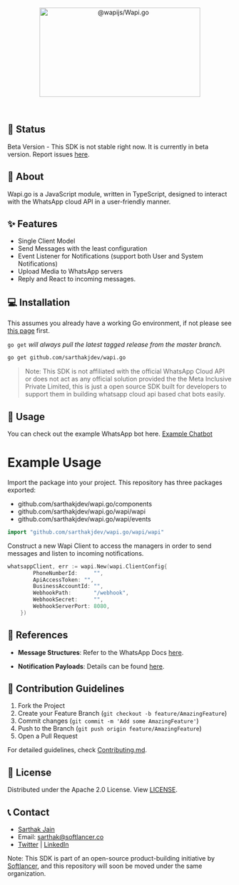 <div align="center">
<br />
<p align="center">
<a href="https://wapijs.co"><img src="https://media.discordapp.net/attachments/1007886641484005427/1243103800147836928/logo_light_2.png?ex=66504221&is=664ef0a1&hm=e9801618ae101bfdb39d1a13addecc2eb75c08920d9128ac670c8b4064890fb1&=&format=webp&quality=lossless&width=1210&height=723" alt="@wapijs/Wapi.go"  height="200" width="360" /></a>
</p>
<br />
</div>

## 📌 Status

Beta Version - This SDK is not stable right now. It is currently in beta version. Report issues [here](https://github.com/sarthakjdev/wapi.go/issues).

## 📖 About

Wapi.go is a JavaScript module, written in TypeScript, designed to interact with the WhatsApp cloud API in a user-friendly manner.

## ✨ Features

- Single Client Model
- Send Messages with the least configuration
- Event Listener for Notifications (support both User and System Notifications)
- Upload Media to WhatsApp servers
- Reply and React to incoming messages.

## 💻 Installation

This assumes you already have a working Go environment, if not please see
[this page](https://golang.org/doc/install) first.

`go get` _will always pull the latest tagged release from the master branch._

```sh
go get github.com/sarthakjdev/wapi.go
```

> Note: This SDK is not affiliated with the official WhatsApp Cloud API or does not act as any official solution provided the the Meta Inclusive Private Limited, this is just a open source SDK built for developers to support them in building whatsapp cloud api based chat bots easily.

## 🚀 Usage

You can check out the example WhatsApp bot here. [Example Chatbot](./example-chat-bot/)

# Example Usage

Import the package into your project.
This repository has three packages exported:

- github.com/sarthakjdev/wapi.go/components
- github.com/sarthakjdev/wapi.go/wapi/wapi
- github.com/sarthakjdev/wapi.go/wapi/events

```go
import "github.com/sarthakjdev/wapi.go/wapi/wapi"
```

Construct a new Wapi Client to access the managers in order to send messages and listen to incoming notifications.

```go
whatsappClient, err := wapi.New(wapi.ClientConfig{
		PhoneNumberId:     "",
		ApiAccessToken: "",
		BusinessAccountId: "",
		WebhookPath:       "/webhook",
		WebhookSecret:     "",
		WebhookServerPort: 8080,
	})
```

## 🔗 References

- **Message Structures**: Refer to the WhatsApp Docs [here](https://developers.facebook.com/docs/whatsapp/cloud-api/reference/messages).

- **Notification Payloads**: Details can be found [here](https://developers.facebook.com/docs/whatsapp/cloud-api/webhooks/components).

<!-- ## 🔗 Other Links

- [Website](https://wapijs.co)
- [Documentation](https://wapijs.co/docs) -->

## 🤝 Contribution Guidelines

1. Fork the Project
2. Create your Feature Branch (`git checkout -b feature/AmazingFeature`)
3. Commit changes (`git commit -m 'Add some AmazingFeature'`)
4. Push to the Branch (`git push origin feature/AmazingFeature`)
5. Open a Pull Request

For detailed guidelines, check [Contributing.md](./CONTRIBUTING.md).

## 📜 License

Distributed under the Apache 2.0 License. View [LICENSE](./LICENSE).

## 📞 Contact

- [Sarthak Jain](https://sarthakjdev.com)
- Email: sarthak@softlancer.co
- [Twitter](https://twitter.com/sarthakjdev) | [LinkedIn](https://www.linkedin.com/in/sarthakjdev)

Note: This SDK is part of an open-source product-building initiative by [Softlancer](https://github.com/softlancerhq), and this repository will soon be moved under the same organization.
